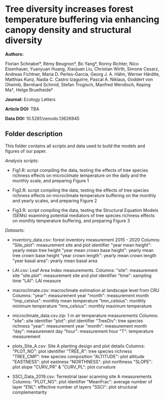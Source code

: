 # Tree diversity increases forest temperature buffering via enhancing canopy density and structural diversity

**Authors:**

Florian Schnabel*, Rémy Beugnon*, Bo Yang*, Ronny Richter, Nico Eisenhauer, Yuanyuan Huang, Xiaojuan Liu, Christian Wirth, Simone Cesarz, Andreas Fichtner, Maria D. Perles-Garcia, Georg J. A. Hähn, Werner Härdtle, Matthias Kunz, Nadia C. Castro Izaguirre, Pascal A. Niklaus, Goddert von Oheimb, Bernhard Schmid, Stefan Trogisch, Manfred Wendisch, Keping Ma†, Helge Bruelheide†

**Journal:** Ecology Letters

**Article DOI:** TBA

**Data DOI:** 10.5281/zenodo.13626945

## Folder description

This folder contains all scripts and data used to build the models and figures of our paper.

*Analysis scripts:*

- Fig1.R: script compiling the data, testing the effects of tree species richness effects on microclimate temperature on the daily and the monthly scale, and preparing Figure 1

- Fig2.R: script compiling the data, testing the effects of tree species richness effects on microclimate temperature buffering on the monthly and yearly scales, and preparing Figure 2

- Fig3.R: script compiling the data, testing the Structural Equation Models (SEMs) examining potential mediators of tree species richness effects on monthly temperature buffering, and preparing Figure 3

*Datasets:*

- inventory_data.csv: forest inventory measurement 2015 - 2020
Columns:
  "Site_plot": measurement site and plot identifier
  "year mean height": yearly mean tree height
  "year mean crown base height": yearly mean tree crown base height
  "year crown length": yearly mean crown length
  "year basal area": yearly mean basal area

- LAI.csv: Leaf Area Index measurements.
Columns:
  "site": measurement site
  "site.plot": measurement site and plot identifier
  "time": sampling time
  "LAI": LAI measure

- macroclimate.csv: macroclimate estimation at landscape level from CRU
Columns:
  "year": measurement year
  "month": measurement month
  "tmp_celsius": monthly mean temperature
  "tmn_celsius": monthly minimum temperature
  "tmx_celsius": monthly maximum temperature

- microclimate_data.csv.zip: 1 m air temperature measurements
Columns:
  "site": site identifier
  "plot": plot identifier
  "TreeDiv": tree species richness
  "year": measurement year
  "month": measurement month
  "day": measurement day
  "hour": measurement hour
  "T": temperature measurement

- plots_Site_A.csv: Site A planting design and plot details
Columns:
  "PLOT_NO": plot identifier
  "TREE_R": tree species richness
  "TREE_CMP": tree species composition
  "ALTITUDE": plot altitude
  "EASTNESS": plot eastness
  "NORTHNESS": plot northness
  "SLOPE": plot slope
  "CURV_PR" & "CURV_PL": plot curvature

- SSCI_Data_2019.csv: Terrestrial laser scanning site A measurements
Columns:
  "PLOT_NO": plot identifier
  "MeanFrac": average number of layer
  "ENL": effective number of layers
  "SSCI": plot structural complementarity



  
  
